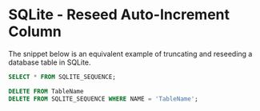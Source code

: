 # SQLite - Reseed Auto-Increment Column
The snippet below is an equivalent example of truncating and reseeding a database table in SQLite.

```sql
SELECT * FROM SQLITE_SEQUENCE;

DELETE FROM TableName
DELETE FROM SQLITE_SEQUENCE WHERE NAME = 'TableName';
```